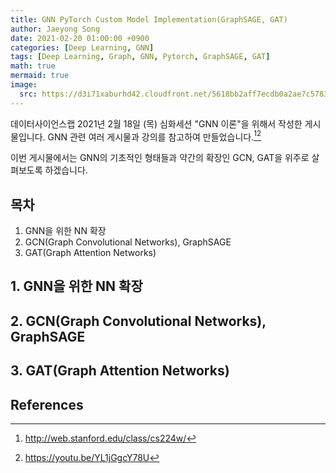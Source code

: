 ```yaml
---
title: GNN PyTorch Custom Model Implementation(GraphSAGE, GAT)
author: Jaeyong Song
date: 2021-02-20 01:00:00 +0900
categories: [Deep Learning, GNN]
tags: [Deep Learning, Graph, GNN, Pytorch, GraphSAGE, GAT]
math: true
mermaid: true
image:
  src: https://d3i71xaburhd42.cloudfront.net/5618bb2aff7ecdb0a2ae7c57838d156f731008ff/3-Figure2-1.png
---
```


데이터사이언스랩 2021년 2월 18일 (목) 심화세션 "GNN 이론"을 위해서 작성한 게시물입니다. GNN 관련 여러 게시물과 강의를 참고하여 만들었습니다.[^CS224w][^Idea Factory KAIST]

이번 게시물에서는 GNN의 기초적인 형태들과 약간의 확장인 GCN, GAT을 위주로 살펴보도록 하겠습니다.

## 목차

1. GNN을 위한 NN 확장
2. GCN(Graph Convolutional Networks), GraphSAGE
3. GAT(Graph Attention Networks)



## 1. GNN을 위한 NN 확장



## 2. GCN(Graph Convolutional Networks), GraphSAGE



## 3. GAT(Graph Attention Networks)







## References

[^CS224w]: http://web.stanford.edu/class/cs224w/
[^Idea Factory KAIST]:https://youtu.be/YL1jGgcY78U